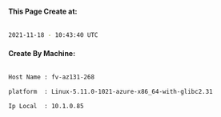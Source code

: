 
   
#### This Page Create at:

```bash

2021-11-18 - 10:43:40 UTC

```

#### Create By Machine:

```bash

Host Name : fv-az131-268

platform  : Linux-5.11.0-1021-azure-x86_64-with-glibc2.31

Ip Local  : 10.1.0.85

```

